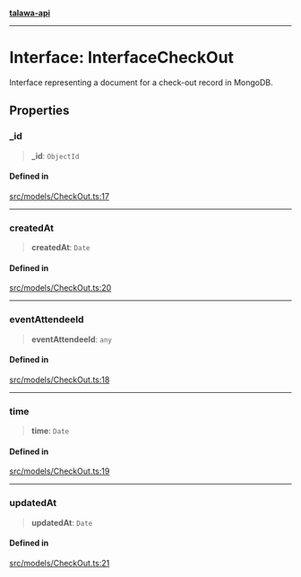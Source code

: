 [**talawa-api**](../../../README.md)

***

# Interface: InterfaceCheckOut

Interface representing a document for a check-out record in MongoDB.

## Properties

### \_id

> **\_id**: `ObjectId`

#### Defined in

[src/models/CheckOut.ts:17](https://github.com/Suyash878/talawa-api/blob/e4413cec641a837926071678fed3c7f67234e31e/src/models/CheckOut.ts#L17)

***

### createdAt

> **createdAt**: `Date`

#### Defined in

[src/models/CheckOut.ts:20](https://github.com/Suyash878/talawa-api/blob/e4413cec641a837926071678fed3c7f67234e31e/src/models/CheckOut.ts#L20)

***

### eventAttendeeId

> **eventAttendeeId**: `any`

#### Defined in

[src/models/CheckOut.ts:18](https://github.com/Suyash878/talawa-api/blob/e4413cec641a837926071678fed3c7f67234e31e/src/models/CheckOut.ts#L18)

***

### time

> **time**: `Date`

#### Defined in

[src/models/CheckOut.ts:19](https://github.com/Suyash878/talawa-api/blob/e4413cec641a837926071678fed3c7f67234e31e/src/models/CheckOut.ts#L19)

***

### updatedAt

> **updatedAt**: `Date`

#### Defined in

[src/models/CheckOut.ts:21](https://github.com/Suyash878/talawa-api/blob/e4413cec641a837926071678fed3c7f67234e31e/src/models/CheckOut.ts#L21)
